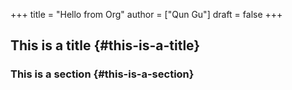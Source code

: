 +++
title = "Hello from Org"
author = ["Qun Gu"]
draft = false
+++

## This is a title {#this-is-a-title}


### This is a section {#this-is-a-section}
